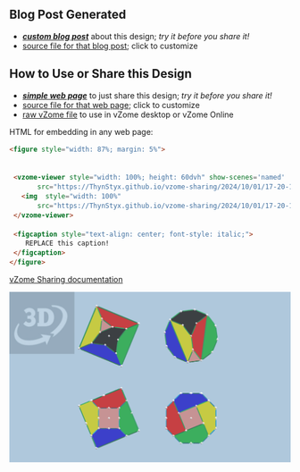 
## Blog Post Generated

 - [***custom blog post***](<https://ThynStyx.github.io/vzome-sharing/2024/10/01/24-gon-Dodec-and-Octagon-to-square-17-20-19.html>) about this design; *try it before you share it!*
 - [source file for that blog post](<https://github.com/ThynStyx/vzome-sharing/edit/main/_posts/2024-10-01-24-gon-Dodec-and-Octagon-to-square-17-20-19.md>); click to customize
 


## How to Use or Share this Design

 - [***simple web page***](<https://ThynStyx.github.io/vzome-sharing/2024/10/01/17-20-19-24-gon-Dodec-and-Octagon-to-square/>) to just share this design; *try it before you share it!*
 - [source file for that web page](<https://github.com/ThynStyx/vzome-sharing/edit/main/2024/10/01/17-20-19-24-gon-Dodec-and-Octagon-to-square/index.md>); click to customize
 - [raw vZome file](<https://raw.githubusercontent.com/ThynStyx/vzome-sharing/main/2024/10/01/17-20-19-24-gon-Dodec-and-Octagon-to-square/24-gon-Dodec-and-Octagon-to-square.vZome>) to use in vZome desktop or vZome Online
 
 HTML for embedding in any web page:
 ```html
<figure style="width: 87%; margin: 5%">
  
  
  <vzome-viewer style="width: 100%; height: 60dvh" show-scenes='named'
        src="https://ThynStyx.github.io/vzome-sharing/2024/10/01/17-20-19-24-gon-Dodec-and-Octagon-to-square/24-gon-Dodec-and-Octagon-to-square.vZome" >
    <img  style="width: 100%"
        src="https://ThynStyx.github.io/vzome-sharing/2024/10/01/17-20-19-24-gon-Dodec-and-Octagon-to-square/24-gon-Dodec-and-Octagon-to-square.png" >
  </vzome-viewer>

  <figcaption style="text-align: center; font-style: italic;">
     REPLACE this caption!
  </figcaption>
</figure>

 ```

[vZome Sharing documentation](https://vzome.github.io/vzome/sharing.html#how-it-works)

![Image](<24-gon-Dodec-and-Octagon-to-square.png>)

